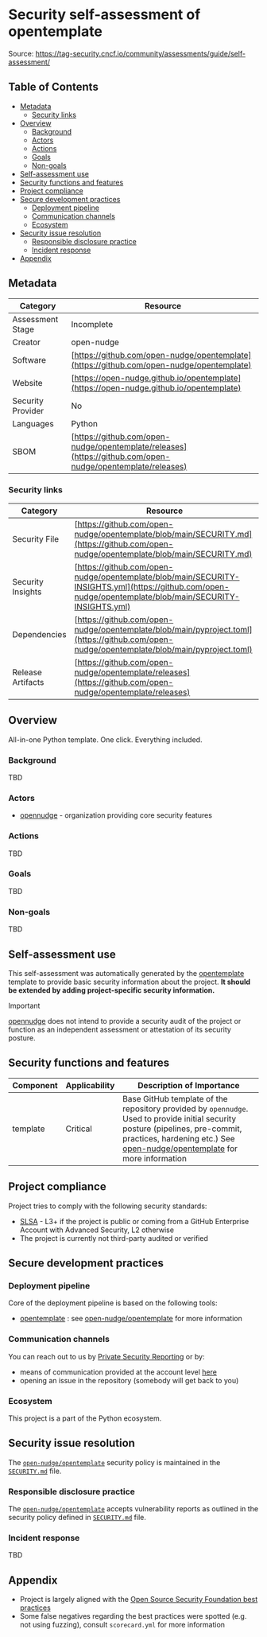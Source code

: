 <!--
SPDX-FileCopyrightText: © 2025 open-nudge <https://github.com/open-nudge>
SPDX-FileContributor: szymonmaszke <github@maszke.co>

SPDX-License-Identifier: Apache-2.0
-->

# Security self-assessment of opentemplate

Source: https://tag-security.cncf.io/community/assessments/guide/self-assessment/

## Table of Contents

- [Metadata](#metadata)
    - [Security links](#security-links)
- [Overview](#overview)
    - [Background](#background)
    - [Actors](#actors)
    - [Actions](#actions)
    - [Goals](#goals)
    - [Non-goals](#non-goals)
- [Self-assessment use](#self-assessment-use)
- [Security functions and features](#security-functions-and-features)
- [Project compliance](#project-compliance)
- [Secure development practices](#secure-development-practices)
    - [Deployment pipeline](#deployment-pipeline)
    - [Communication channels](#communication-channels)
    - [Ecosystem](#ecosystem)
- [Security issue resolution](#security-issue-resolution)
    - [Responsible disclosure practice](#responsible-disclosure-practice)
    - [Incident response](#incident-response)
- [Appendix](#appendix)

## Metadata

<!-- pyml disable-num-lines 21 line-length-->

| Category          | Resource                                                                                                   |
| ----------------- | ---------------------------------------------------------------------------------------------------------- |
| Assessment Stage  | Incomplete                                                                                                 |
| Creator           | open-nudge                                                                                                 |
| Software          | [https://github.com/open-nudge/opentemplate](https://github.com/open-nudge/opentemplate)                   |
| Website           | [https://open-nudge.github.io/opentemplate](https://open-nudge.github.io/opentemplate)                     |
| Security Provider | No                                                                                                         |
| Languages         | Python                                                                                                     |
| SBOM              | [https://github.com/open-nudge/opentemplate/releases](https://github.com/open-nudge/opentemplate/releases) |

### Security links

| Category          | Resource                                                                                                                                                 |
| ----------------- | -------------------------------------------------------------------------------------------------------------------------------------------------------- |
| Security File     | [https://github.com/open-nudge/opentemplate/blob/main/SECURITY.md](https://github.com/open-nudge/opentemplate/blob/main/SECURITY.md)                     |
| Security Insights | [https://github.com/open-nudge/opentemplate/blob/main/SECURITY-INSIGHTS.yml](https://github.com/open-nudge/opentemplate/blob/main/SECURITY-INSIGHTS.yml) |
| Dependencies      | [https://github.com/open-nudge/opentemplate/blob/main/pyproject.toml](https://github.com/open-nudge/opentemplate/blob/main/pyproject.toml)               |
| Release Artifacts | [https://github.com/open-nudge/opentemplate/releases](https://github.com/open-nudge/opentemplate/releases)                                               |

## Overview

All-in-one Python template. One click. Everything included.

### Background

TBD

### Actors

- [opennudge](https://opennudge.com) - organization providing core
    security features

### Actions

TBD

### Goals

TBD

### Non-goals

TBD

## Self-assessment use

This self-assessment was automatically generated by the
[opentemplate](https://github.com/open-nudge/opentemplate) [](templateskip)
template to provide basic security information about the project.
__It should be extended by adding project-specific security information.__

> [!IMPORTANT]
> [opennudge](https://opennudge.com)
> does not intend to provide a security audit of the project
> or function as an independent assessment or attestation
> of its security posture.

## Security functions and features

<!-- pyml disable-num-lines 5 line-length-->

| Component | Applicability | Description of Importance                                                                                                                                                                                                                                  |
| --------- | ------------- | ---------------------------------------------------------------------------------------------------------------------------------------------------------------------------------------------------------------------------------------------------------- |
| template  | Critical      | Base GitHub template of the repository provided by `opennudge`. Used to provide initial security posture (pipelines, pre-commit, practices, hardening etc.) See [open-nudge/opentemplate](https://github.com/open-nudge/opentemplate) for more information |

## Project compliance

Project tries to comply with the following security standards:

- [SLSA](https://slsa.dev/) - L3+ if the project is public or coming
    from a GitHub Enterprise Account with Advanced Security, L2 otherwise
- The project is currently not third-party audited or verified

## Secure development practices

### Deployment pipeline

Core of the deployment pipeline is based on the following tools:

- [opentemplate](https://github.com/open-nudge/opentemplate) [](templateskip):
    see [](templateskip) [open-nudge/opentemplate](https://github.com/open-nudge/opentemplate)
    for more information

### Communication channels

You can reach out to us by
[Private Security Reporting](https://docs.github.com/en/code-security/security-advisories/guidance-on-reporting-and-writing-information-about-vulnerabilities/privately-reporting-a-security-vulnerability)
or by:

- means of communication provided at the account level [here](https://github.com/open-nudge)
- opening an issue in the repository (somebody will get back to you)

### Ecosystem

This project is a part of the Python ecosystem.

## Security issue resolution

The [`open-nudge/opentemplate`](https://github.com/open-nudge/opentemplate)
security policy is maintained in the
[`SECURITY.md`](https://github.com/open-nudge/opentemplate/blob/master/SECURITY.md)
file.

### Responsible disclosure practice

The [`open-nudge/opentemplate`](https://github.com/open-nudge/opentemplate)
accepts vulnerability reports as outlined in the security policy defined in
[`SECURITY.md`](https://github.com/open-nudge/opentemplate/blob/master/SECURITY.md#reporting-a-vulnerability.)
file.

### Incident response

TBD

## Appendix

- Project is largely aligned with the
    [Open Source Security Foundation best practices](https://www.bestpractices.dev/en)
- Some false negatives regarding the best practices were spotted
    (e.g. not using fuzzing), consult `scorecard.yml` for more information
